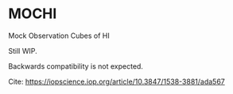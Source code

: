 # MOCHI
Mock Observation Cubes of HI

Still WIP.

Backwards compatibility is not expected.

Cite: https://iopscience.iop.org/article/10.3847/1538-3881/ada567

